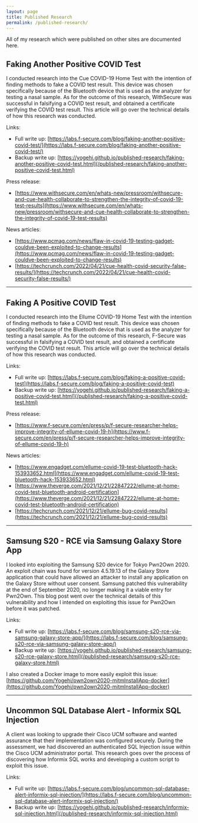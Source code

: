 ```yaml
---
layout: page
title: Published Research
permalink: /published-research/
---
```


All of my research which were published on other sites are documented here.

## Faking Another Positive COVID Test

I conducted research into the Cue COVID-19 Home Test with the intention of finding methods to fake a COVID test result. This device was chosen specifically because of the Bluetooth device that is used as the analyzer for testing a nasal sample. As for the outcome of this research, WithSecure was successful in falsifying a COVID test result, and obtained a certificate verifying the COVID test result. This article will go over the technical details of how this research was conducted.

Links:

* Full write up: [https://labs.f-secure.com/blog/faking-another-positive-covid-test/](https://labs.f-secure.com/blog/faking-another-positive-covid-test/)
* Backup write up: [https://yogehi.github.io/published-research/faking-another-positive-covid-test.html](/published-research/faking-another-positive-covid-test.html)

Press release:

* [https://www.withsecure.com/en/whats-new/pressroom/withsecure-and-cue-health-collaborate-to-strengthen-the-integrity-of-covid-19-test-results](https://www.withsecure.com/en/whats-new/pressroom/withsecure-and-cue-health-collaborate-to-strengthen-the-integrity-of-covid-19-test-results)

News articles:

* [https://www.pcmag.com/news/flaw-in-covid-19-testing-gadget-couldve-been-exploited-to-change-results](https://www.pcmag.com/news/flaw-in-covid-19-testing-gadget-couldve-been-exploited-to-change-results)
* [https://techcrunch.com/2022/04/21/cue-health-covid-security-false-results/](https://techcrunch.com/2022/04/21/cue-health-covid-security-false-results/)

--------------------------------------------------------

## Faking A Positive COVID Test

I conducted research into the Ellume COVID-19 Home Test with the intention of finding methods to fake a COVID test result. This device was chosen specifically because of the Bluetooth device that is used as the analyzer for testing a nasal sample. As for the outcome of this research, F-Secure was successful in falsifying a COVID test result, and obtained a certificate verifying the COVID test result. This article will go over the technical details of how this research was conducted.

Links:

* Full write up: [https://labs.f-secure.com/blog/faking-a-positive-covid-test](https://labs.f-secure.com/blog/faking-a-positive-covid-test)
* Backup write up: [https://yogehi.github.io/published-research/faking-a-positive-covid-test.html](/published-research/faking-a-positive-covid-test.html)

Press release:

* [https://www.f-secure.com/en/press/p/f-secure-researcher-helps-improve-integrity-of-ellume-covid-19-h](https://www.f-secure.com/en/press/p/f-secure-researcher-helps-improve-integrity-of-ellume-covid-19-h)

News articles:

* [https://www.engadget.com/ellume-covid-19-test-bluetooth-hack-153933652.html](https://www.engadget.com/ellume-covid-19-test-bluetooth-hack-153933652.html)
* [https://www.theverge.com/2021/12/21/22847222/ellume-at-home-covid-test-bluetooth-android-certification](https://www.theverge.com/2021/12/21/22847222/ellume-at-home-covid-test-bluetooth-android-certification)
* [https://techcrunch.com/2021/12/21/ellume-bug-covid-results](https://techcrunch.com/2021/12/21/ellume-bug-covid-results)

--------------------------------------------------------

## Samsung S20 - RCE via Samsung Galaxy Store App

I looked into exploiting the Samsung S20 device for Tokyo Pwn2Own 2020. An exploit chain was found for version 4.5.19.13 of the Galaxy Store application that could have allowed an attacker to install any application on the Galaxy Store without user consent. Samsung patched this vulnerability at the end of September 2020, no longer making it a viable entry for Pwn2Own. This blog post went over the technical details of this vulnerability and how I intended on exploiting this issue for Pwn2Own before it was patched. 

Links:

* Full write up: [https://labs.f-secure.com/blog/samsung-s20-rce-via-samsung-galaxy-store-app/](https://labs.f-secure.com/blog/samsung-s20-rce-via-samsung-galaxy-store-app/)
* Backup write up: [https://yogehi.github.io/published-research/samsung-s20-rce-galaxy-store.html](/published-research/samsung-s20-rce-galaxy-store.html)

I also created a Docker image to more easily exploit this issue: [https://github.com/Yogehi/pwn2own2020-mitmInstallApp-docker](https://github.com/Yogehi/pwn2own2020-mitmInstallApp-docker)

--------------------------------------------------------

## Uncommon SQL Database Alert - Informix SQL Injection

A client was looking to upgrade their Cisco UCM software and wanted assurance that their implementation was configured securely. During the assessment, we had discovered an authenticated SQL Injection issue within the Cisco UCM administrator portal. This research goes over the process of discovering how Informix SQL works and developing a custom script to exploit this issue.

Links: 

* Full write up: [https://labs.f-secure.com/blog/uncommon-sql-database-alert-informix-sql-injection/](https://labs.f-secure.com/blog/uncommon-sql-database-alert-informix-sql-injection/)
* Backup write up: [https://yogehi.github.io/published-research/informix-sql-injection.html](/published-research/informix-sql-injection.html)